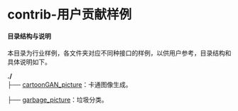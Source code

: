 # contrib-用户贡献样例

#### 目录结构与说明

本目录为行业样例，各文件夹对应不同种接口的样例，以供用户参考，目录结构和具体说明如下。

**./**   
├── [cartoonGAN_picture](https://github.com/Huawei-Ascend/samples/tree/dev/python/contrib/cartoonGAN_picture)：卡通图像生成。 

├── [garbage_picture](https://github.com/Huawei-Ascend/samples/tree/dev/python/contrib/garbage_picture)：垃圾分类。

  